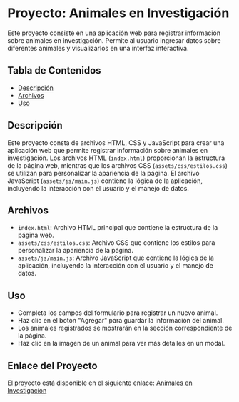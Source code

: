 # Proyecto: Animales en Investigación

Este proyecto consiste en una aplicación web para registrar información sobre animales en investigación. Permite al usuario ingresar datos sobre diferentes animales y visualizarlos en una interfaz interactiva.

## Tabla de Contenidos

- [Descripción](#descripción)
- [Archivos](#archivos)
- [Uso](#uso)

## Descripción

Este proyecto consta de archivos HTML, CSS y JavaScript para crear una aplicación web que permite registrar información sobre animales en investigación. Los archivos HTML (`index.html`) proporcionan la estructura de la página web, mientras que los archivos CSS (`assets/css/estilos.css`) se utilizan para personalizar la apariencia de la página. El archivo JavaScript (`assets/js/main.js`) contiene la lógica de la aplicación, incluyendo la interacción con el usuario y el manejo de datos.

## Archivos

- `index.html`: Archivo HTML principal que contiene la estructura de la página web.
- `assets/css/estilos.css`: Archivo CSS que contiene los estilos para personalizar la apariencia de la página.
- `assets/js/main.js`: Archivo JavaScript que contiene la lógica de la aplicación, incluyendo la interacción con el usuario y el manejo de datos.

## Uso
- Completa los campos del formulario para registrar un nuevo animal.
- Haz clic en el botón "Agregar" para guardar la información del animal.
- Los animales registrados se mostrarán en la sección correspondiente de la página.
- Haz clic en la imagen de un animal para ver más detalles en un modal.

## Enlace del Proyecto

El proyecto está disponible en el siguiente enlace: [Animales en Investigación](https://magysil.github.io/Animales-en-Investigacion/)

